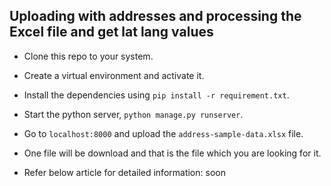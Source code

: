 ## Uploading with addresses and processing the Excel file and get lat lang values

- Clone this repo to your system.

- Create a virtual environment and activate it.

- Install the dependencies using `pip install -r requirement.txt`.

- Start the python server, `python manage.py runserver`.

- Go to `localhost:8000` and upload the `address-sample-data.xlsx` file.

- One file will be download and that is the file which you are looking for it.

- Refer below article for detailed information:
	soon
